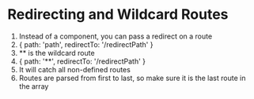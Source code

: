 # Redirecting and Wildcard Routes
01. Instead of a component, you can pass a redirect on a route
02. { path: 'path', redirectTo: '/redirectPath' }
03. ** is the wildcard route
04. { path: '**', redirectTo: '/redirectPath' }
05. It will catch all non-defined routes
06. Routes are parsed from first to last, so make sure it is the last route in the array